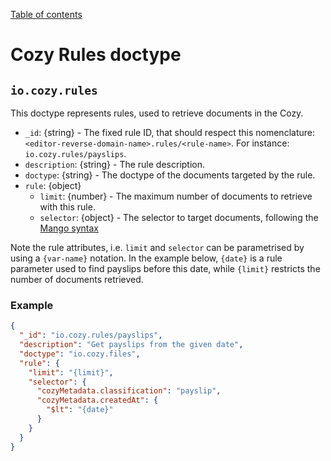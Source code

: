 [Table of contents](README.md#table-of-contents)

# Cozy Rules doctype

## `io.cozy.rules`

This doctype represents rules, used to retrieve documents in the Cozy.

- `_id`: {string} - The fixed rule ID, that should respect this nomenclature: `<editor-reverse-domain-name>.rules/<rule-name>`. For instance: `io.cozy.rules/payslips`.
- `description`: {string} - The rule description.
- `doctype`: {string} - The doctype of the documents targeted by the rule.
- `rule`: {object}
  - `limit`: {number} - The maximum number of documents to retrieve with this rule.
  - `selector`: {object} - The selector to target documents, following the [Mango syntax](https://docs.couchdb.org/en/stable/api/database/find.html#find-selectors)

Note the rule attributes, i.e. `limit` and `selector` can be parametrised by using a `{var-name}` notation. In the example below, `{date}` is a rule parameter used to find payslips before this date, while `{limit}` restricts the number of documents retrieved.


### Example

```json
{
  "_id": "io.cozy.rules/payslips",
  "description": "Get payslips from the given date",
  "doctype": "io.cozy.files",
  "rule": {
    "limit": "{limit}",
    "selector": {
      "cozyMetadata.classification": "payslip",
      "cozyMetadata.createdAt": {
        "$lt": "{date}"
      }
    }
  }
}

```
